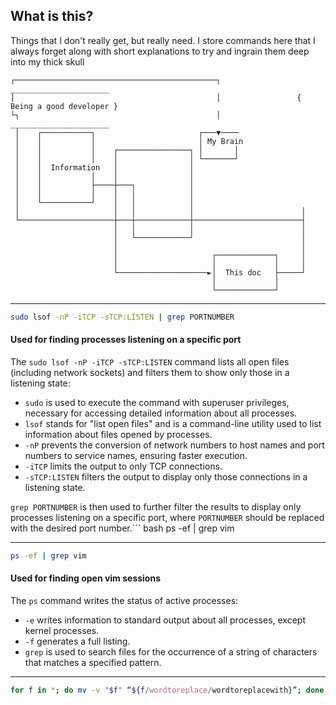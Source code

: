 ## What is this?

Things that I don't really get, but really need. I store commands here that I always forget along with short explanations to try and ingrain them deep into my thick skull

```
┌─────────────────────────────────────────────┐                   ______________________
│                                             │                 { Being a good developer }
└┐                                            │                   ______________________
 │    ┌───────────┐                       ┌───▼────               
 │    │           │                       │ My Brain              
 │    │           │    ┌────────────────┐ │       │               
 │    │           │    │                │ └───────┘               
 │    │  Information   │                │                         
 │    │           │    │                │                         
 │    │           ├────┼───┐            │                         
 │    │           │    │   │            │                         
 │    └───────────┘    │   │            │                         
 │                     │   │            │                        │
 └─────────────────────┼───┼────────────┼────────────────────────┤
                       │   │            │                        │
                       │   └────────────┘                        │
                       │                                         │
                       │                     ┌─────────────┐     │
                       │                     │             │     │
                       └────────────────────►│  This doc   ├─────┘
                                             │             │      
                                             └─────────────┘
```

---
``` bash
sudo lsof -nP -iTCP -sTCP:LISTEN | grep PORTNUMBER
```
#### Used for finding processes listening on a specific port

The `sudo lsof -nP -iTCP -sTCP:LISTEN` command lists all open files (including network sockets) and filters them to show only those in a listening state:

- `sudo` is used to execute the command with superuser privileges, necessary for accessing detailed information about all processes.
- `lsof` stands for "list open files" and is a command-line utility used to list information about files opened by processes.
- `-nP` prevents the conversion of network numbers to host names and port numbers to service names, ensuring faster execution.
- `-iTCP` limits the output to only TCP connections.
- `-sTCP:LISTEN` filters the output to display only those connections in a listening state.

`grep PORTNUMBER` is then used to further filter the results to display only processes listening on a specific port, where `PORTNUMBER` should be replaced with the desired port number.``` bash
ps -ef | grep vim

---
``` bash
ps -ef | grep vim
```
#### Used for finding open vim sessions

The `ps` command writes the status of active processes:

- `-e` writes information to standard output about all processes, except kernel processes.
- `-f` generates a full listing.
- `grep` is used to search files for the occurrence of a string of characters that matches a specified pattern.

---

``` bash
for f in *; do mv -v "$f" “${f/wordtoreplace/wordtoreplacewith}”; done;
```

